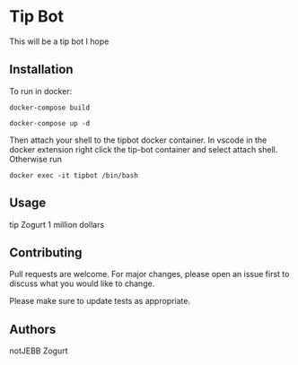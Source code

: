 # Tip Bot

This will be a tip bot I hope

## Installation

To run in docker:

  `docker-compose build`
  
  `docker-compose up -d`
  
Then attach your shell to the tipbot docker container. In vscode in the docker extension right click the tip-bot container and select attach shell. Otherwise run
  
  `docker exec -it tipbot /bin/bash`

## Usage

tip Zogurt 1 million dollars

## Contributing
Pull requests are welcome. For major changes, please open an issue first to discuss what you would like to change.

Please make sure to update tests as appropriate.

## Authors
notJEBB
Zogurt
